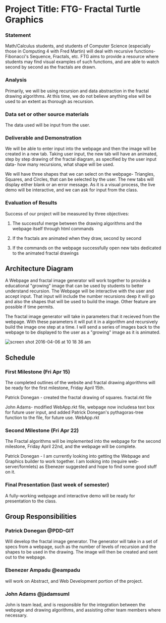 # Project Title: FTG- Fractal Turtle Graphics

### Statement
Math/Calculus students, and students of Computer Science (especially those in Computing 4 with Fred Martin) will deal with recursive functions- Fibonacci's Sequence, Fractals, etc. FTG aims to provide a resource where students may find visual examples of such functions, and are able to watch second by second as the fractals are drawn.

### Analysis
Primarily, we will be using recursion and data abstraction in the fractal drawing algorithms. At this time, we do not believe anything else will be used to an extent as thorough as recursion.

### Data set or other source materials
The data used will be input from the user.

### Deliverable and Demonstration

We will be able to enter input into the webpage and then the image will be created in a new tab. Taking user input, the new tab will have an animated, step by step drawing of the fractal diagram, as specified by the user input data- how many recursions, what shape will be used.

We will have three shapes that we can select on the webpage- Triangles, Squares, and Circles, that can be selected by the user. The new tabs will display either blank or an error message. As it is a visual process, the live demo will be interactive, and we can ask for input from the class.

### Evaluation of Results
Success of our project will be measured by three objectives:

1) The successful merge between the drawing algorithms and the webpage itself through html commands

2) If the fractals are animated when they draw, second by second

3) If the commands on the webpage successfully open new tabs dedicated to the animated fractal drawings

## Architecture Diagram

A Webpage and fractal image generator will work together to provide a educational "growing" image that can be used by students to better understand recursion. The Webpage will be interactive with the user and accept input. That input will include the number recursions deep it will go and also the shapes that will be used to build the image. Other feature are possible if time permits.

The fractal image generator will take in parameters that it recieved from the webpage. With these parameters it will put it in a algorithm and recursively build the image one step at a time. I will send a series of images back to the webpage to be displayed to the user as a "growing" image as it is animated.


![screen shot 2016-04-06 at 10 18 36 am](https://cloud.githubusercontent.com/assets/9092663/14320958/2f7898d8-fbe5-11e5-971b-cb94c6e13ba1.png)

## Schedule

### First Milestone (Fri Apr 15)
The completed outlines of the website and fractal drawing algorithms will be ready for the first milestone, Friday April 15th.

Patrick Donegan - created the fractal drawing of squares. fractal.rkt file

John Adams- modified WebApp.rkt file, webpage now includesa text box for future user input, and added Patrick Donegan's pythagoras-tree function to the file, for future use. WebApp.rkt

### Second Milestone (Fri Apr 22)
The Fractal algorithms will be implemented into the webpage for the second milestone, Friday April 22nd, and the webpage will be complete.

Patrick Donegan - I am currently looking into getting the Webpage and Graphics builder to work together. I am looking into (require web-server/formlets) as Ebenezer suggested and hope to find some good stuff on it.

### Final Presentation (last week of semester)
A fully-working webpage and interactive demo will be ready for presentation to the class.

## Group Responsibilities

### Patrick Donegan @PDD-GIT
Will develop the fractal image generator. The generator will take in a set of specs from a webpage, such as the number of levels of recursion and the shapes to be used in the drawing. The image will then be created and sent out to the webpage. 

### Ebenezer Ampadu @eampadu
will work on Abstract, and Web Development portion of the project.

### John Adams @jadamsuml 
John is team lead, and is responsible for the integration between the webpage and drawing algorithms, and assisting other team members where necessary.   
